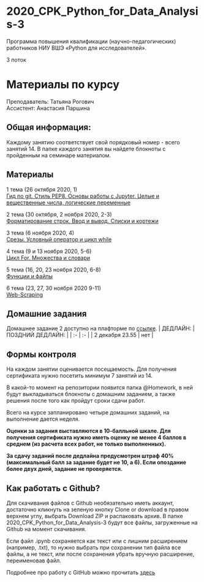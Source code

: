 # 2020_CPK_Python_for_Data_Analysis-3

Программа повышения квалификации (научно-педагогических) работников НИУ ВШЭ
«Python для исследователей».

3 поток

# Материалы по курсу 

Преподаватель: Татьяна Рогович  
Ассистент: Анастасия Паршина  

## Общая информация:
Каждому занятию соответствует свой порядковый номер - всего занятий 14. В папке каждого занятия вы найдете блокноты с пройденным на семинаре материалом.

## Материалы
1 тема (26 октября 2020, 1)  
[Гид по git. Стиль PEP8. Основы работы с Jupyter. Целые и вещественные числа, логические переменные](https://github.com/rogovich/2020_CPK_Python_for_Data_Analysis-3/tree/master/01_Introduction)

2 тема (30 октября, 2 ноября 2020, 2-3)  
[Форматирование строк. Ввод и вывод. Списки и кортежи](https://github.com/rogovich/2020_CPK_Python_for_Data_Analysis-3/tree/main/02_Strings_Lists_Tuples)

3 тема (6 ноября 2020, 4)  
[Срезы. Условный оператор и цикл while](https://github.com/rogovich/2020_CPK_Python_for_Data_Analysis-3/tree/main/03_If_Else_While)

4 тема (9 и 13 ноября 2020, 5-6)  
[Цикл For. Множества и словари](https://github.com/rogovich/2020_CPK_Python_for_Data_Analysis-3/tree/main/04_Set_Dict_For)

5 тема (16, 20, 23 ноября 2020, 6-8)  
[Функции и файлы](https://github.com/rogovich/2020_CPK_Python_for_Data_Analysis-3/tree/main/05_Functions_Files)

6 тема (23, 27, 30 ноября 2020 9-11)  
[Web-Scraping](https://github.com/rogovich/2020_CPK_Python_for_Data_Analysis-3/tree/main/06_Scraping)

## Домашние задания
Домашнее задание 2 доступно на плафторме по [ссылке](https://online.hse.ru/mod/quiz/view.php?id=186606). 
| ДЕДЛАЙН: | ПОЗДНИЙ ДЕДЛАЙН: |
| :- | :- |
| 2 декабря 23.55 | нет |

## Формы контроля
На каждом занятии оценивается посещаемость. Для получения сертификата нужно посетить минимум 7 занятий из 14.

В какой-то момент на репозитории появится папка @Homework, в ней будут выкладываться блокноты с домашним заданием, а также решения после того как пройдут сроки сдачи работ.

Всего на курсе запланировано четыре домашних заданий, на выполнение дается неделя. 

**Оценки за задания выставляются в 10-балльной шкале. Для получения сертификата нужно иметь оценку не менее 4 баллов в среднем (из расчета всех работ, не только выполненных).**

**За сдачу заданий после дедлайна предусмотрен штраф 40% (максимальный балл за задание будет не 10, а 6). Если опоздание более двух дней, задание не проверяется.**


## Как работать с Github?
Для скачивания файлов с Github необязательно иметь аккаунт, достаточно кликнуть на зеленую кнопку Clone or download в правом верхнем углу, выбрать Download ZIP и распаковать архив. В папке 2020_CPK_Python_for_Data_Analysis-3 будут все файлы, загруженные на Github на момент скачивания.

Если файл .ipynb сохраняется как текст или с лишним расширением (например, .txt), то нужно выбрать при сохранении тип файла все файлы, 
а не текст, или после сохранения убрать вручную расширение, переименовав файл.

Подробнее про работу с GitHub можно прочитать [здесь](https://github.com/rogovich/2020_CPK_Python_for_Data_Analysis-3/blob/master/01_Introduction/2020_CPK_1_0_git.ipynb)
